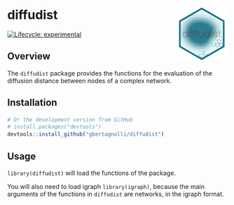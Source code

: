 
<!-- README.md is generated from README.Rmd. Please edit that file -->

# diffudist <img src="man/figures/diffudist.png" align="right" alt="" width="120"/>

<!-- badges: start -->

[![Lifecycle:
experimental](https://img.shields.io/badge/lifecycle-experimental-orange.svg)](https://lifecycle.r-lib.org/articles/stages.html#experimental)
<!-- badges: end -->

## Overview

The `diffudist` package provides the functions for the evaluation of the
diffusion distance between nodes of a complex network.

## Installation

``` r
# Or the development version from GitHub
# install.packages("devtools")
devtools::install_github("gbertagnolli/diffudist")
```

## Usage

`library(diffudist)` will load the functions of the package.

You will also need to load igraph `library(igraph)`, because the main
arguments of the functions in `diffudist` are networks, in the igraph
format.
